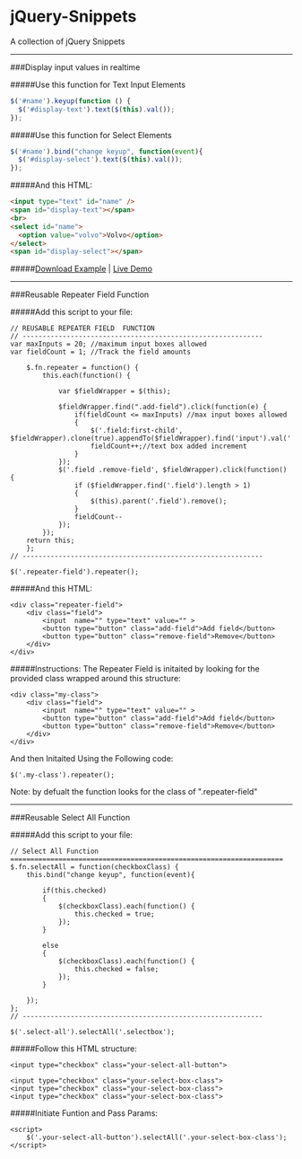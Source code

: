 jQuery-Snippets
===============

A collection of jQuery Snippets


--------------------------------------------------------------------------------
###Display input  values in realtime 

#####Use this function for Text Input Elements
```javascript
$('#name').keyup(function () {
  $('#display-text').text($(this).val());
});
```
#####Use this function for Select Elements
```javascript
$('#name').bind("change keyup", function(event){
  $('#display-select').text($(this).val());
});
```

#####And this HTML:
```html
<input type="text" id="name" />
<span id="display-text"></span>
<br>
<select id="name">
  <option value="volvo">Volvo</option>
</select>
<span id="display-select"></span>
```

#####[Download Example](https://github.com/Aproducktion/jQuery-Snippets/blob/master/display-text-live.html) | [Live Demo](http://htmlpreview.github.io/?https://raw.github.com/Aproducktion/jQuery-Snippets/master/display-text-live.html)

--------------------------------------------------------------------------------
###Reusable Repeater Field Function

#####Add this script to your file:
```
// REUSABLE REPEATER FIELD	FUNCTION
// ------------------------------------------------------------
var maxInputs = 20; //maximum input boxes allowed
var fieldCount = 1; //Track the field amounts

	$.fn.repeater = function() {
		this.each(function() {
		    
		    var $fieldWrapper = $(this);

		    $fieldWrapper.find(".add-field").click(function(e) {
		    	if(fieldCount <= maxInputs) //max input boxes allowed
		    	{
		        	$('.field:first-child', $fieldWrapper).clone(true).appendTo($fieldWrapper).find('input').val('').focus();
		        	fieldCount++;//text box added increment
		    	}
		    });
		    $('.field .remove-field', $fieldWrapper).click(function() {
		        if ($fieldWrapper.find('.field').length > 1)
		        {
		        	$(this).parent('.field').remove();
		        }    
		        fieldCount--
		    });
		});
	return this;
	};
// ------------------------------------------------------------

$('.repeater-field').repeater();

```
#####And this HTML:
```
<div class="repeater-field">
	<div class="field">
		<input  name="" type="text" value="" >						  	
		<button type="button" class="add-field">Add field</button>
		<button type="button" class="remove-field">Remove</button>						
	</div>	
</div>
```

#####Instructions:
The Repeater Field is initaited by looking for the provided class wrapped around this structure:
```
<div class="my-class">
	<div class="field">
		<input  name="" type="text" value="" >						  	
		<button type="button" class="add-field">Add field</button>
		<button type="button" class="remove-field">Remove</button>						
	</div>	
</div>
```
And then Initaited Using the Following code:
```
$('.my-class').repeater();
```
Note: by defualt the function looks for the class of ".repeater-field"

--------------------------------------------------------------------------------
###Reusable Select All Function

#####Add this script to your file:
```
// Select All Function ====================================================================
$.fn.selectAll = function(checkboxClass) {
	this.bind("change keyup", function(event){

	    if(this.checked) 
	    {
	        $(checkboxClass).each(function() {
	            this.checked = true;
	        });
	    }

	    else
	    {
	        $(checkboxClass).each(function() {
	            this.checked = false;
	        });    
	    }

	});
};
// ------------------------------------------------------------

$('.select-all').selectAll('.selectbox');
```

#####Follow this HTML structure:
```
<input type="checkbox" class="your-select-all-button">

<input type="checkbox" class="your-select-box-class">
<input type="checkbox" class="your-select-box-class">
<input type="checkbox" class="your-select-box-class">
```

#####Initiate Funtion and Pass Params:
```
<script>
	$('.your-select-all-button').selectAll('.your-select-box-class');
</script>
```



